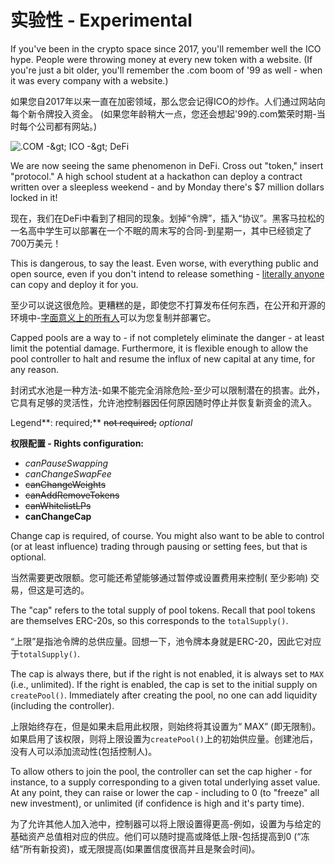 #  实验性  - Experimental

If you've been in the crypto space since 2017, you'll remember well the ICO hype. People were throwing money at every new token with a website. \(If you're just a bit older, you'll remember the .com boom of '99 as well - when it was every company with a website.\)

如果您自2017年以来一直在加密领域，那么您会记得ICO的炒作。人们通过网站向每个新令牌投入资金。 \(如果您年龄稍大一点，您还会想起'99的.com繁荣时期-当时每个公司都有网站。\)

![.COM -&amp;gt; ICO -&amp;gt; DeFi](../../.gitbook/assets/takemoney.jpeg)

We are now seeing the same phenomenon in DeFi. Cross out "token," insert "protocol." A high school student at a hackathon can deploy a contract written over a sleepless weekend - and by Monday there's $7 million dollars locked in it!

现在，我们在DeFi中看到了相同的现象。划掉“令牌”，插入“协议”。黑客马拉松的一名高中学生可以部署在一个不眠的周末写的合同-到星期一，其中已经锁定了700万美元！

This is dangerous, to say the least. Even worse, with everything public and open source, even if you don't intend to release something - [literally anyone](https://cointelegraph.com/news/anonymous-developer-deploys-curve-contracts-forcing-early-launch) can copy and deploy it for you.

至少可以说这很危险。更糟糕的是，即使您不打算发布任何东西，在公开和开源的环境中-[字面意义上的所有人](https://cointelegraph.com/news/anonymous-developer-deploys-curve-contracts-force-early-发布)可以为您复制并部署它。

Capped pools are a way to - if not completely eliminate the danger - at least limit the potential damage. Furthermore, it is flexible enough to allow the pool controller to halt and resume the influx of new capital at any time, for any reason.

封闭式水池是一种方法-如果不能完全消除危险-至少可以限制潜在的损害。此外，它具有足够的灵活性，允许池控制器因任何原因随时停止并恢复新资金的流入。

Legend**: required;** ~~not required;~~ _optional_

**权限配置 - Rights configuration:**

* _canPauseSwapping_
* _canChangeSwapFee_
* ~~canChangeWeights~~
* ~~canAddRemoveTokens~~
* ~~canWhitelistLPs~~
* **canChangeCap**

Change cap is required, of course. You might also want to be able to control \(or at least influence\) trading through pausing or setting fees, but that is optional.

当然需要更改限额。您可能还希望能够通过暂停或设置费用来控制\( 至少影响\) 交易，但这是可选的。

The "cap" refers to the total supply of pool tokens. Recall that pool tokens are themselves ERC-20s, so this corresponds to the `totalSupply()`.

“上限”是指池令牌的总供应量。回想一下，池令牌本身就是ERC-20，因此它对应于`totalSupply()`.

The cap is always there, but if the right is not enabled, it is always set to `MAX` \(i.e., unlimited\). If the right is enabled, the cap is set to the initial supply on `createPool()`. Immediately after creating the pool, no one can add liquidity \(including the controller\).

上限始终存在，但是如果未启用此权限，则始终将其设置为“ MAX” \(即无限制\)。如果启用了该权限，则将上限设置为`createPool()`上的初始供应量。创建池后，没有人可以添加流动性\(包括控制人\)。

To allow others to join the pool, the controller can set the cap higher - for instance, to a supply corresponding to a given total underlying asset value. At any point, they can raise or lower the cap - including to 0 \(to "freeze" all new investment\), or unlimited \(if confidence is high and it's party time\).

为了允许其他人加入池中，控制器可以将上限设置得更高-例如，设置为与给定的基础资产总值相对应的供应。他们可以随时提高或降低上限-包括提高到0 \(“冻结”所有新投资\)，或无限提高\(如果置信度很高并且是聚会时间\)。



